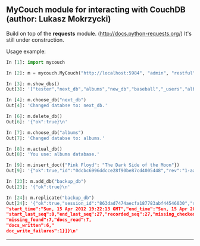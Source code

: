 ## MyCouch module for interacting with CouchDB (author: Lukasz Mokrzycki)

Build on top of the __requests__ module. (http://docs.python-requests.org/)
It's still under construction. 

Usage example:

```python
In [1]: import mycouch

In [2]: m = mycouch.MyCouch("http://localhost:5984", "admin", "restful")

In [3]: m.show_dbs()
Out[3]: '["tester","next_db","albums","new_db","baseball","_users","albums_backup"]\n'

In [4]: m.choose_db("next_db")
Out[4]: 'Changed databse to: next_db.'

In [6]: m.delete_db()
Out[6]: '{"ok":true}\n'

In [7]: m.choose_db("albums")
Out[7]: 'Changed databse to: albums.'

In [8]: m.actual_db()
Out[8]: 'You use: albums database.'

In [9]: m.insert_doc({"Pink Floyd": "The Dark Side of the Moon"})
Out[9]: '{"ok":true,"id":"0dcbc6996ddcce28f90be87cd4005448","rev":"1-aa392bbe6e2787238d1970425b9191c1"}\n'

In [23]: m.add_db("backup_db")
Out[23]: '{"ok":true}\n'

In [24]: m.replicate("backup_db")
Out[24]: '{"ok":true,"session_id":"863dad7474aecfa187783abf44546030","source_last_seq":27,"history":[{"session_id":"863dad7474aecfa187783abf44546030",
"start_time":"Sun, 15 Apr 2012 19:22:13 GMT","end_time":"Sun, 15 Apr 2012 19:22:13 GMT",
"start_last_seq":0,"end_last_seq":27,"recorded_seq":27,"missing_checked":0,
"missing_found":7,"docs_read":7,
"docs_written":6,"
doc_write_failures":1}]}\n'
```
- - -
